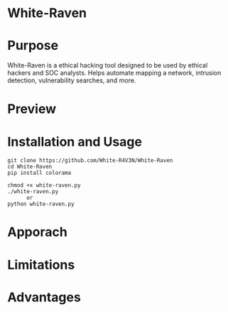 # White-Raven

<!-- Project Logo will go here -->
<!-- Project cool buttons such as languages etc. here -->
<!--
<div align="center">
  <a href="https://github.com/IvoryCoding/spiders-web">
    <img src="images/logo.png" alt="Logo" width="210" height="210">
  </a>
</div>

<p align="center">
    <br />
    <a href="https://github.com/IvoryCoding/spiders-web"><strong>Explore the docs »</strong></a>
    <br />
    <br />
    <a href="https://github.com/IvoryCoding/spiders-web">View Demo</a>
    ·
    <a href="https://github.com/IvoryCoding/spiders-web/issues">Report Bug</a>
    ·
    <a href="https://github.com/IvoryCoding/spiders-web/issues">Request Feature</a>
</p>
-->

# Purpose
White-Raven is a ethical hacking tool designed to be used by ethical hackers and SOC analysts. Helps automate mapping a network, intrusion detection, vulnerability searches, and more.

# Preview

<!-- image will go here of the preview for the application 
<img src="images/spiders-web-preview.png" alt="Logo">
-->
# Installation and Usage

```
git clone https://github.com/White-R4V3N/White-Raven
cd White-Raven
pip install colorama
```
```
chmod +x white-raven.py
./white-raven.py
      or
python white-raven.py
```

# Apporach

# Limitations

# Advantages
